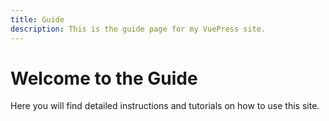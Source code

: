 ```yaml
---
title: Guide
description: This is the guide page for my VuePress site.
---
```


# Welcome to the Guide

Here you will find detailed instructions and tutorials on how to use this site.
